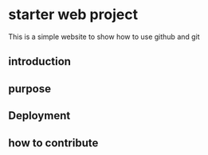 # starter web project
This is a simple website to show how to use github and git
## introduction
## purpose
## Deployment
## how to contribute